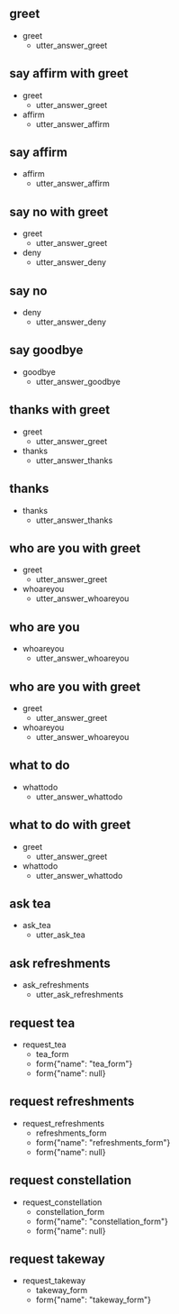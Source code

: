 ## greet
* greet
    - utter_answer_greet

## say affirm  with greet
* greet
    - utter_answer_greet
* affirm
    - utter_answer_affirm
    
## say affirm 
* affirm
    - utter_answer_affirm
    
## say no with greet
* greet
    - utter_answer_greet
* deny
    - utter_answer_deny
    
## say no 
* deny
    - utter_answer_deny


## say goodbye
* goodbye
    - utter_answer_goodbye
    
## thanks with greet
* greet
    - utter_answer_greet
* thanks
    - utter_answer_thanks
    
## thanks
* thanks
    - utter_answer_thanks
    
## who are you with greet
* greet
    - utter_answer_greet
* whoareyou
    - utter_answer_whoareyou
    
## who are you
* whoareyou
    - utter_answer_whoareyou
    
## who are you with greet
* greet
    - utter_answer_greet
* whoareyou
    - utter_answer_whoareyou
    
## what to do
* whattodo
    - utter_answer_whattodo
    
## what to do with greet
* greet
    - utter_answer_greet
* whattodo
    - utter_answer_whattodo

## ask tea
* ask_tea
    - utter_ask_tea

## ask refreshments
* ask_refreshments
    - utter_ask_refreshments

## request tea
* request_tea
    - tea_form
    - form{"name": "tea_form"}
    - form{"name": null}

## request refreshments
* request_refreshments
    - refreshments_form
    - form{"name": "refreshments_form"}
    - form{"name": null}

## request constellation
* request_constellation
    - constellation_form
    - form{"name": "constellation_form"}
    - form{"name": null}

## request takeway
* request_takeway
    - takeway_form
    - form{"name": "takeway_form"}